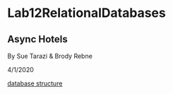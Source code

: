 # Lab12RelationalDatabases
## Async Hotels

By Sue Tarazi & Brody Rebne

4/1/2020

[database structure](Class13/AsyncInn2.png)
